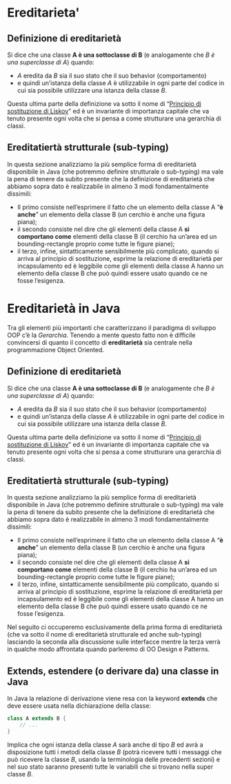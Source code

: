 # Ereditarieta'
## Definizione di ereditarietà

Si dice che una classe **A è una sottoclasse di B** (e analogamente che _B è una superclasse di A_) quando:

-    _A_ eredita da _B_ sia il suo stato che il suo behavior (comportamento)
-   e quindi un’istanza della classe _A_ è utilizzabile in ogni parte del codice in cui sia possibile utilizzare una istanza della classe _B_.

Questa ultima parte della definizione va sotto il nome di “[Principio di sostituzione di Liskov](https://www.html.it/pag/32393/l-liskov-substitution-principle/ "Principio di sostituzione di Liskov")” ed è un invariante di importanza capitale che va tenuto presente ogni volta che si pensa a come strutturare una gerarchia di classi.

## Ereditatiertà strutturale (sub-typing)

In questa sezione analizziamo la più semplice forma di ereditarietà disponibile in Java (che potremmo definire strutturale o sub-typing) ma vale la pena di tenere da subito presente che la definizione di ereditarietà che abbiamo sopra dato è realizzabile in almeno 3 modi fondamentalmente dissimili:

-   Il primo consiste nell’esprimere il fatto che un elemento della classe A “**è anche**” un elemento della classe B (un cerchio è anche una figura piana);
-   il secondo consiste nel dire che gli elementi della classe A **si comportano come** elementi della classe B (il cerchio ha un’area ed un bounding-rectangle proprio come tutte le figure piane);
-   il terzo, infine, sintatticamente sensibilmente più complicato, quando si arriva al principio di sostituzione, esprime la relazione di ereditarietà per incapsulamento ed è leggibile come gli elementi della classe A hanno un elemento della classe B che può quindi essere usato quando ce ne fosse l’esigenza.

  

# Ereditarietà in Java
Tra gli elementi più importanti che caratterizzano il paradigma di sviluppo OOP c’è la _Gerarchia_. Tenendo a mente questo fatto non è difficile convincersi di quanto il concetto di **ereditarietà** sia centrale nella programmazione Object Oriented.

## Definizione di ereditarietà

Si dice che una classe **A è una sottoclasse di B** (e analogamente che _B è una superclasse di A_) quando:

-    _A_ eredita da _B_ sia il suo stato che il suo behavior (comportamento)
-   e quindi un’istanza della classe _A_ è utilizzabile in ogni parte del codice in cui sia possibile utilizzare una istanza della classe _B_.

Questa ultima parte della definizione va sotto il nome di “[Principio di sostituzione di Liskov](https://www.html.it/pag/32393/l-liskov-substitution-principle/ "Principio di sostituzione di Liskov")” ed è un invariante di importanza capitale che va tenuto presente ogni volta che si pensa a come strutturare una gerarchia di classi.

## Ereditatiertà strutturale (sub-typing)

In questa sezione analizziamo la più semplice forma di ereditarietà disponibile in Java (che potremmo definire strutturale o sub-typing) ma vale la pena di tenere da subito presente che la definizione di ereditarietà che abbiamo sopra dato è realizzabile in almeno 3 modi fondamentalmente dissimili:

-   Il primo consiste nell’esprimere il fatto che un elemento della classe A “**è anche**” un elemento della classe B (un cerchio è anche una figura piana);
-   il secondo consiste nel dire che gli elementi della classe A **si comportano come** elementi della classe B (il cerchio ha un’area ed un bounding-rectangle proprio come tutte le figure piane);
-   il terzo, infine, sintatticamente sensibilmente più complicato, quando si arriva al principio di sostituzione, esprime la relazione di ereditarietà per incapsulamento ed è leggibile come gli elementi della classe A hanno un elemento della classe B che può quindi essere usato quando ce ne fosse l’esigenza.

Nel seguito ci occuperemo esclusivamente della prima forma di ereditarietà (che va sotto il nome di ereditarietà strutturale ed anche sub-typing) lasciando la seconda alla discussione sulle interfacce mentre la terza verrà in qualche modo affrontata quando parleremo di OO Design e Patterns.

## Extends, estendere (o derivare da) una classe in Java

In Java la relazione di derivazione viene resa con la keyword **extends** che deve essere usata nella dichiarazione della classe:

```java
class A extends B {
	// ...
}
```

Implica che ogni istanza della classe _A_ sarà anche di tipo _B_ ed avrà a disposizione tutti i metodi della classe _B_ (potrà ricevere tutti i messaggi che può ricevere la classe _B_, usando la terminologia delle precedenti sezioni) e nel suo stato saranno presenti tutte le variabili che si trovano nella super classe _B_.

